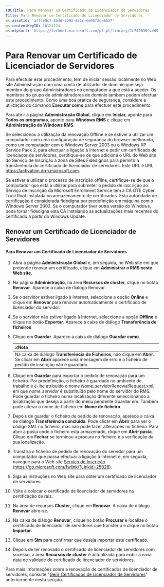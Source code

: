 ```yaml
---
TOCTitle: Para Renovar um Certificado de Licenciador de Servidores
Title: Para Renovar um Certificado de Licenciador de Servidores
ms:assetid: 'affce9cf-8b46-4293-8e1c-ee06f2ca6537'
ms:contentKeyID: 18124124
ms:mtpsurl: 'https://technet.microsoft.com/pt-pt/library/Cc747636(v=WS.10)'
---
```


Para Renovar um Certificado de Licenciador de Servidores
========================================================

Para efectuar este procedimento, tem de iniciar sessão localmente no Web site Administração com uma conta de utilizador de domínio que seja membro do grupo Administradores no computador a que está a aceder. Os membros do grupo de administradores de domínio também podem efectuar este procedimento. Como uma boa prática de segurança, considere a utilização do comando **Executar como** para efectuar este procedimento.

Para abrir a página **Administração Global**, clique em **Iniciar**, aponte para **Todos os programas**, aponte para **Windows RMS** e clique em **Administração do Windows RMS**.

Se seleccionou a utilização da renovação Offline e se estiver a utilizar um computador com uma configuração de segurança do browser melhorada, como um computador com o Windows Server 2003 ou o Windows XP Service Pack 2, para efectuar a ligação à Internet e pedir um certificado de licenciador de servidores, certifique-se de que adiciona o URL do Web site do Serviço de Inscrição à zona de Sites Fidedignos para permitir a transferência do certificado de licenciador de servidores. Este URL é URL https://activation.drm.microsoft.com.

Se estiver a utilizar o processo de inscrição offline, certifique-se de que o computador que está a utilizar para submeter o pedido de inscrição ao Serviço de Inscrição da Microsoft Enrollment Service tem a CA GTE Cyber Trust Root instalada no armazenamento de certificados. Esta autoridade de certificação é considerada fidedigna por predefinição em máquina com o Windows Server 2003. Se o computador tiver outra versão do Windows, pode tornar fidedigna esta CA instalando as actualizações mais recentes do certificado a partir do Windows Update.

Renovar um Certificado de Licenciador de Servidores
---------------------------------------------------

#### Para Renovar um Certificado de Licenciador de Servidores

1.  Abra a página **Administração Global** e, em seguida, no Web site em que pretende renovar um certificado, clique em **Administrar o RMS neste Web site**.

2.  Na página **Administração**, na área **Recursos de cluster**, clique no botão **Renovar**. Aparece a caixa de diálogo Renovar.

3.  Se o servidor estiver ligado à Internet, seleccione a opção **Online** e clique em **Renovar** para renovar automaticamente o certificado de licenciador do servidor.

4.  Se o servidor não estiver ligado à Internet, seleccione a opção **Offline** e clique no botão **Exportar**. Aparece a caixa de diálogo **Transferência de ficheiros**.

5.  Clique em **Guardar**. Aparece a caixa de diálogo **Guardar como**.

    | ![](images/Cc747636.note(WS.10).gif)Nota                                                                                                                |
    |--------------------------------------------------------------------------------------------------------------------------------------------------------------------------------------|
    | Na caixa de diálogo **Transferência de Ficheiros**, não clique em **Abrir**. Se clicar em **Abrir** aparece uma mensagem de erro e o ficheiro de pedido de inscrição não é guardado. |

6.  Clique em **Guardar** para exportar o pedido de renovação para um ficheiro. Por predefinição, o ficheiro é guardado no ambiente de trabalho e é-lhe atribuído o nome *Nome\_servidor*RenewalRequest.xml, em que *nome\_servidor* é substituído pelo nome do servidor do RMS. Pode guardar o ficheiro numa localização diferente seleccionando a localização que deseja a partir do menu pendente Guardar em. Também pode alterar o nome de ficheiro em **Nome de ficheiro**.

7.  Depois de guardar o ficheiro de pedido de renovação, aparece a caixa de diálogo **Transferência concluída**. Pode clicar em **Abrir** para ver o código XML no ficheiro, mas não pode fazer alterações no ficheiro. Para abrir a pasta onde o ficheiro está armazenado, clique em **Abrir pasta**. Clique em **Fechar** se terminou a procura no ficheiro e a verificação da sua localização.

8.  Transfira o ficheiro de pedido de renovação do servidor para um computador que possa efectuar a ligação à Internet e, em seguida, navegue para o Web site [Serviço de Inscrição]() (https://go.microsoft.com/fwlink/?LinkId=25828).

9.  Siga as instruções no Web site para obter um certificado de licenciador de servidores.

10. Volte a colocar o certificado de licenciador de servidores na certificação de raiz.

11. Na área de recursos **Cluster**, clique em **Renovar**. A caixa de diálogo **Renovar** abre-se.

12. Na caixa de diálogo **Renovar**, clique no botão **Procurar** e localize o certificado de licenciador de servidores que transferiu e clique no botão **Importar**.

13. Clique em **Sim** para confirmar que deseja importar este certificado.

14. Depois de ter renovado o certificado de licenciador de servidores com sucesso, a área **Recursos de cluster** é actualizada para exibir a nova data de validade do certificado de licenciador de servidores.

Para mais informações sobre a renovação de certificados de licenciador de servidores, consulte "[Gerir Certificados de Licenciador de Servidores](https://technet.microsoft.com/549979ad-13ee-4abc-8281-3e002a5a9561)" anteriormente nesta secção.
